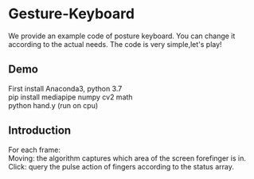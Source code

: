# Gesture-Keyboard

We provide an example code of posture keyboard. You can change it according to the actual needs. The code is very simple,let's play!

## Demo
First install Anaconda3, python 3.7  
pip install mediapipe numpy cv2 math  
python hand.y (run on cpu)  

## Introduction
For each frame:    
Moving: the algorithm captures which area of the screen forefinger is in.  
Click: query the pulse action of fingers according to the status array.  



